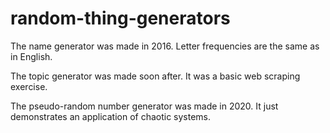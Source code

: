 # random-thing-generators
The name generator was made in 2016. Letter frequencies are the same as in English.

The topic generator was made soon after. It was a basic web scraping exercise.

The pseudo-random number generator was made in 2020. It just demonstrates an application of chaotic systems.
